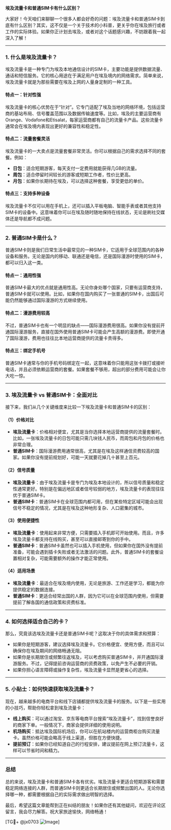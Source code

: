 **埃及流量卡和普通SIM卡有什么区别？**

大家好！今天咱们来聊聊一个很多人都会好奇的问题：埃及流量卡和普通SIM卡到底有什么区别？其实，这不仅是一个关于技术的小科普，更关乎你在埃及旅行或者工作的实际体验。如果你正计划去埃及，或者对这个话题感兴趣，不妨跟着我一起深入了解！

---

### **1. 什么是埃及流量卡？**

埃及流量卡是一种专门为埃及本地通信设计的SIM卡，主要功能是提供数据流量、通话和短信服务。它的核心用途在于满足用户在埃及境内的网络需求。简单来说，埃及流量卡就是为那些需要在埃及上网的人量身定制的一种工具。

#### **特点一：针对性强**
埃及流量卡的核心优势在于“针对”。它专门适配了埃及当地的网络环境，包括运营商的基站布局、信号覆盖范围以及数据传输速度等。比如，埃及的主要运营商有Orange、Vodafone和Etisalat，每家运营商都有自己的流量卡产品。这些流量卡通常会在埃及境内表现出更好的兼容性和稳定性。

#### **特点二：流量套餐灵活**
埃及流量卡的一大卖点是流量套餐非常灵活。你可以根据自己的需求选择不同的套餐。例如：
- **日包**：适合短期游客，每天支付一定费用就能获得几GB的流量。
- **周包**：适合停留时间较长的游客或短期工作者，性价比更高。
- **月包**：如果你长期待在埃及，可以选择这种套餐，享受更低的单价。

#### **特点三：支持多种设备**
埃及流量卡不仅可以用在手机上，还可以插入平板电脑、智能手表或者其他支持SIM卡的设备中。这意味着你可以在埃及随时随地保持在线状态，无论是刷社交媒体还是导航都不成问题。

---

### **2. 普通SIM卡是什么？**

普通SIM卡则是我们日常生活中最常见的一种SIM卡，它适用于全球范围内的各种设备和服务。无论是国内的移动、联通还是电信，还是国际漫游时使用的SIM卡，都可以归入这一类。

#### **特点一：通用性强**
普通SIM卡最大的优点就是通用性高。无论你身处哪个国家，只要有运营商支持，普通SIM卡就可以使用。比如，如果你在国内购买了一张普通的SIM卡，出国后可能仍然能够通过国际漫游的方式继续使用。

#### **特点二：漫游费用较高**
不过，普通SIM卡也有一个明显的缺点——国际漫游费用很高。如果你没有提前开通国际漫游服务，直接在国外使用普通SIM卡可能会产生高额的漫游费。即使开通了国际漫游，费用也往往比本地运营商提供的流量卡贵得多。

#### **特点三：绑定手机号**
普通SIM卡通常与你的手机号码绑定在一起，这意味着你只能用这张卡拨打或接听电话，并且必须依赖运营商的套餐。如果套餐不够用，超出的部分费用可能会让你大吃一惊。

---

### **3. 埃及流量卡 vs 普通SIM卡：全面对比**

接下来，我们从几个关键维度来比较一下埃及流量卡和普通SIM卡的区别：

#### **（1）价格对比**
- **埃及流量卡**：价格相对便宜，尤其是当你选择本地运营商提供的流量套餐时。比如，一张埃及流量卡的日包可能只需几块钱人民币，而周包和月包的价格也非常合理。
- **普通SIM卡**：国际漫游费用通常很高，尤其是在埃及这样通信资费较高的国家。如果你没有提前规划好，可能一天就要花掉几十甚至上百元。

#### **（2）信号质量**
- **埃及流量卡**：由于埃及流量卡是专门为埃及本地设计的，所以信号质量和稳定性通常更好。特别是在偏远地区或者信号较弱的地方，埃及流量卡的表现往往优于普通SIM卡。
- **普通SIM卡**：普通SIM卡在全球范围内都可用，但在某些特定区域可能会出现信号不稳定的情况，尤其是在埃及这种地形复杂、人口密集的城市。

#### **（3）使用便捷性**
- **埃及流量卡**：使用起来非常方便，只需要插入手机即可开始使用。而且，许多埃及流量卡都支持在线购买，甚至可以直接邮寄到你的手中。
- **普通SIM卡**：普通SIM卡虽然也可以插入手机使用，但如果你在国外没有提前准备，可能会遇到插卡失败或者无法激活的问题。此外，普通SIM卡的套餐设置相对复杂，可能需要额外的操作才能正常使用。

#### **（4）适用场景**
- **埃及流量卡**：最适合在埃及境内使用，无论是旅游、工作还是学习，都能为你提供稳定的数据连接。
- **普通SIM卡**：更适合经常出国的人群，因为它可以在全球范围内使用，但需要提前了解各国的通信政策和资费标准。

---

### **4. 如何选择适合自己的卡？**

那么，究竟该选埃及流量卡还是普通SIM卡呢？这取决于你的具体需求和预算：

- 如果你是短期游客，建议选择埃及流量卡。它价格便宜、使用方便，而且可以确保你在埃及期间的网络畅通无阻。
- 如果你是长期居住或频繁往返埃及，可以考虑购买普通SIM卡，并开通国际漫游服务。不过，记得提前咨询运营商的资费政策，以免产生不必要的开销。
- 如果你担心语言障碍或操作复杂性，埃及流量卡显然是更省心的选择。

---

### **5. 小贴士：如何快速获取埃及流量卡？**

现在，越来越多的电商平台和线下店铺都提供埃及流量卡的服务。以下是一些实用的小技巧，帮助你轻松拿到埃及流量卡：

- **线上购买**：可以通过淘宝、京东等电商平台搜索“埃及流量卡”，找到信誉良好的商家下单。一般情况下，商家会提供详细的使用说明。
- **机场购买**：抵达埃及国际机场后，你可以在航站楼内的运营商柜台购买流量卡。虽然价格可能会略高于线上渠道，但胜在方便快捷。
- **提前预订**：如果你已经知道自己的行程安排，建议提前在网上预订流量卡，这样可以节省时间和精力。

---

### **总结**

总的来说，埃及流量卡和普通SIM卡各有优劣。埃及流量卡更适合短期游客和需要稳定网络连接的人群，而普通SIM卡则更适合长期居住或频繁出国的人。无论你选择哪一种，都需要根据自己的实际需求做出明智的选择。

最后，希望这篇文章能帮到正在纠结的朋友！如果你还有其他疑问，欢迎在评论区留言，我会尽力解答。祝大家旅途愉快，网络畅通！

[TG💪+ @jx0703 ![Image](https://github.com/user-attachments/assets/dbca1d08-cadb-493c-b0ec-ad6f7a83f270)]